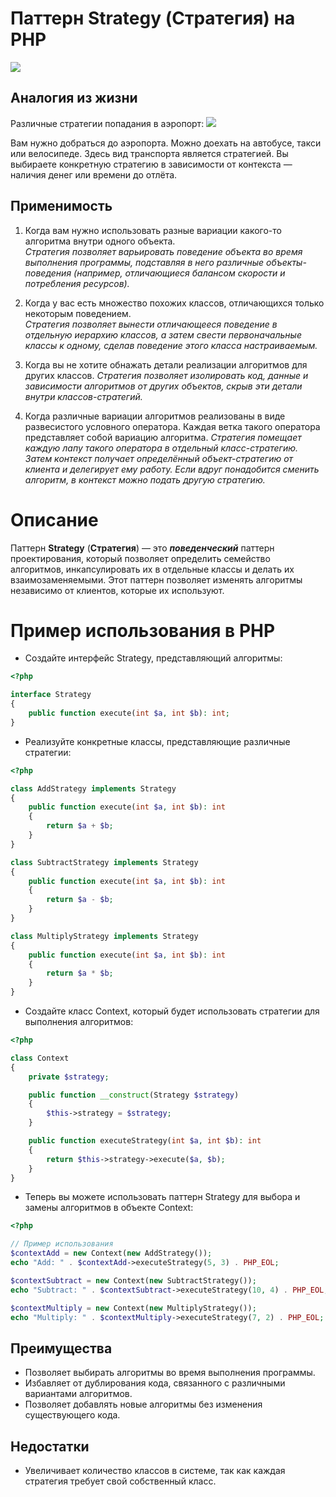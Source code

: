 # Паттерн Strategy (Стратегия) на PHP

![](https://refactoring.guru/images/patterns/content/strategy/strategy.png)

## Аналогия из жизни
Различные стратегии попадания в аэропорт:
![](https://refactoring.guru/images/patterns/content/strategy/strategy-comic-1-en.png)

Вам нужно добраться до аэропорта. Можно доехать на автобусе, такси или велосипеде. Здесь вид транспорта является стратегией. Вы выбираете конкретную стратегию в зависимости от контекста — наличия денег или времени до отлёта.

## Применимость

1. Когда вам нужно использовать разные вариации какого-то алгоритма внутри одного объекта.  
   _Стратегия позволяет варьировать поведение объекта во время выполнения программы, подставляя в него различные объекты-поведения (например, отличающиеся балансом скорости и потребления ресурсов)._
2. Когда у вас есть множество похожих классов, отличающихся только некоторым поведением.  
   _Стратегия позволяет вынести отличающееся поведение в отдельную иерархию классов, а затем свести первоначальные классы к одному, сделав поведение этого класса настраиваемым._

3. Когда вы не хотите обнажать детали реализации алгоритмов для других классов.
   _Стратегия позволяет изолировать код, данные и зависимости алгоритмов от других объектов, скрыв эти детали внутри классов-стратегий._
4. Когда различные вариации алгоритмов реализованы в виде развесистого условного оператора. Каждая ветка такого оператора представляет собой вариацию алгоритма.
   _Стратегия помещает каждую лапу такого оператора в отдельный класс-стратегию. Затем контекст получает определённый объект-стратегию от клиента и делегирует ему работу. Если вдруг понадобится сменить алгоритм, в контекст можно подать другую стратегию._

# Описание

Паттерн **Strategy** (**Стратегия**) — это **_поведенческий_** паттерн проектирования, который позволяет определить семейство алгоритмов, инкапсулировать их в отдельные классы и делать их взаимозаменяемыми. Этот паттерн позволяет изменять алгоритмы независимо от клиентов, которые их используют.

# Пример использования в PHP

* Создайте интерфейс Strategy, представляющий алгоритмы:
```php
<?php

interface Strategy
{
    public function execute(int $a, int $b): int;
}
```

* Реализуйте конкретные классы, представляющие различные стратегии:
```php
<?php

class AddStrategy implements Strategy
{
    public function execute(int $a, int $b): int
    {
        return $a + $b;
    }
}

class SubtractStrategy implements Strategy
{
    public function execute(int $a, int $b): int
    {
        return $a - $b;
    }
}

class MultiplyStrategy implements Strategy
{
    public function execute(int $a, int $b): int
    {
        return $a * $b;
    }
}
```

* Создайте класс Context, который будет использовать стратегии для выполнения алгоритмов:
```php
<?php

class Context
{
    private $strategy;

    public function __construct(Strategy $strategy)
    {
        $this->strategy = $strategy;
    }

    public function executeStrategy(int $a, int $b): int
    {
        return $this->strategy->execute($a, $b);
    }
}
```

* Теперь вы можете использовать паттерн Strategy для выбора и замены алгоритмов в объекте Context:
```php
<?php

// Пример использования
$contextAdd = new Context(new AddStrategy());
echo "Add: " . $contextAdd->executeStrategy(5, 3) . PHP_EOL;

$contextSubtract = new Context(new SubtractStrategy());
echo "Subtract: " . $contextSubtract->executeStrategy(10, 4) . PHP_EOL;

$contextMultiply = new Context(new MultiplyStrategy());
echo "Multiply: " . $contextMultiply->executeStrategy(7, 2) . PHP_EOL;
```

## Преимущества

* Позволяет выбирать алгоритмы во время выполнения программы.
* Избавляет от дублирования кода, связанного с различными вариантами алгоритмов.
* Позволяет добавлять новые алгоритмы без изменения существующего кода.

## Недостатки

* Увеличивает количество классов в системе, так как каждая стратегия требует свой собственный класс.